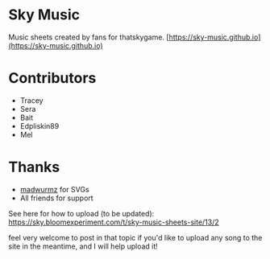 # Sky Music

Music sheets created by fans for thatskygame.
[https://sky-music.github.io](https://sky-music.github.io)

# Contributors

- Tracey
- Sera
- Bait
- Edpliskin89
- Mel

# Thanks

- [madwurmz](http://madwurmz.com) for SVGs
- All friends for support

See here for how to upload (to be updated): https://sky.bloomexperiment.com/t/sky-music-sheets-site/13/2

feel very welcome to post in that topic if you'd like to upload any song to the site in the meantime, and I will help upload it!
